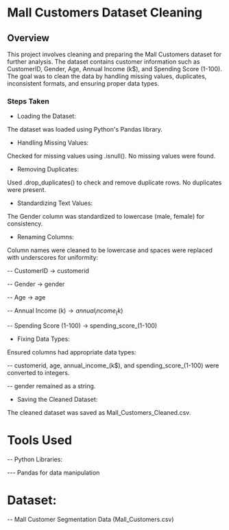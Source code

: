 # Mall Customers Dataset Cleaning

## Overview

This project involves cleaning and preparing the Mall Customers dataset for further analysis. The dataset contains customer information such as CustomerID, Gender, Age, Annual Income (k$), and Spending Score (1-100). The goal was to clean the data by handling missing values, duplicates, inconsistent formats, and ensuring proper data types.

### Steps Taken
- Loading the Dataset:

The dataset was loaded using Python's Pandas library.

- Handling Missing Values:

Checked for missing values using .isnull(). No missing values were found.

- Removing Duplicates:

Used .drop_duplicates() to check and remove duplicate rows. No duplicates were present.

- Standardizing Text Values:

The Gender column was standardized to lowercase (male, female) for consistency.

- Renaming Columns:

Column names were cleaned to be lowercase and spaces were replaced with underscores for uniformity:

-- CustomerID → customerid

-- Gender → gender

-- Age → age

-- Annual Income (k$) → annual_income_(k$)

-- Spending Score (1-100) → spending_score_(1-100)

- Fixing Data Types:

Ensured columns had appropriate data types:

-- customerid, age, annual_income_(k$), and spending_score_(1-100) were converted to integers.

-- gender remained as a string.

- Saving the Cleaned Dataset:

The cleaned dataset was saved as Mall_Customers_Cleaned.csv.

# Tools Used
-- Python Libraries:

--- Pandas for data manipulation

# Dataset:

-- Mall Customer Segmentation Data (Mall_Customers.csv)
